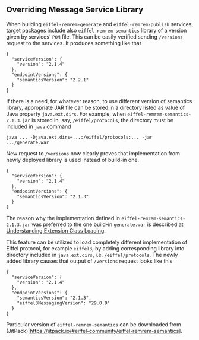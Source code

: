 ## Overriding Message Service Library

When building ``eiffel-remrem-generate`` and ``eiffel-remrem-publish`` services,
target packages include also ``eiffel-remrem-semantics`` library
of a version given by services' ``POM`` file. This can be easily verified sending
``/versions`` request to the services. It produces something like that
~~~
{
  "serviceVersion": {
    "version": "2.1.4"
  },
  "endpointVersions": {
    "semanticsVersion": "2.2.1"
  }
}
~~~

If there is a need, for whatever reason, to use different version of semantics
library, appropriate JAR file can be stored in a directory listed as value of Java
property ``java.ext.dirs``. For example, when ``eiffel-remrem-semantics-2.1.3.jar``
is stored in, say, ``/eiffel/protocols``, the directory must be included in ``java``
command
~~~
java ... -Djava.ext.dirs=...:/eiffel/protocols:... -jar .../generate.war
~~~

New request to ``/versions`` now clearly proves that implementation from newly
deployed library is used instead of build-in one.
~~~
{
  "serviceVersion": {
    "version": "2.1.4"
  },
  "endpointVersions": {
    "semanticsVersion": "2.1.3"
  }
}
~~~

The reason why the implementation defined in ``eiffel-remrem-semantics-2.1.3.jar``
was preferred to the one build-in ``generate.war``  is described at
[Understanding Extension Class Loading](https://docs.oracle.com/javase/tutorial/ext/basics/load.html).

This  feature can be utilized to load completely different implementation of Eiffel
protocol, for example ``eiffel3``, by adding corresponding library into directory
included in ``java.ext.dirs``, i.e. ``/eiffel/protocols``. The newly added library
causes that output of ``/versions`` request looks like this
~~~
{
  "serviceVersion": {
    "version": "2.1.4"
  },
  "endpointVersions": {
    "semanticsVersion": "2.1.3",
    "eiffel3MessagingVersion": "29.0.9"
  }
}
~~~

Particular version of ``eiffel-remrem-semantics`` can be downloaded from
(JitPack)[https://jitpack.io/#eiffel-community/eiffel-remrem-semantics].
